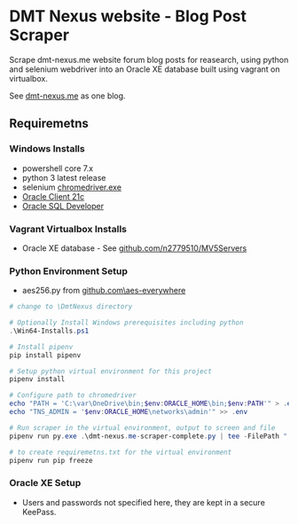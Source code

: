 # DMT Nexus website - Blog Post Scraper

Scrape dmt-nexus.me website forum blog posts for reasearch, using python and selenium webdriver into an Oracle XE database built using vagrant on virtualbox.

See [dmt-nexus.me](https://www.dmt-nexus.me/forum/default.aspx?g=topics&f=3) as one blog.

## Requiremetns

### Windows Installs

* powershell core 7.x
* python 3 latest release
* selenium  [chromedriver.exe](https://chromedriver.storage.googleapis.com/index.html)
* [Oracle Client 21c](https://www.oracle.com/database/technologies/oracle21c-windows-downloads.html)
* [Oracle SQL Developer ](https://www.oracle.com/database/sqldeveloper/)

### Vagrant Virtualbox Installs

* Oracle XE database - See [github.com/n2779510/MV5Servers](https://github.com/n2779510/MV5Servers)

### Python Environment Setup

* aes256.py from [github.com\aes-everywhere](https://github.com/mervick/aes-everywhere)

```powershell
# change to \DmtNexus directory

# Optionally Install Windows prerequisites including python
.\Win64-Installs.ps1

# Install pipenv
pip install pipenv

# Setup python virtual environment for this project
pipenv install

# Configure path to chromedriver
echo "PATH = 'C:\var\OneDrive\bin;$env:ORACLE_HOME\bin;$env:PATH'" > .env
echo "TNS_ADMIN = '$env:ORACLE_HOME\networks\admin'" >> .env

# Run scraper in the virtual environment, output to screen and file
pipenv run py.exe .\dmt-nexus.me-scraper-complete.py | tee -FilePath ".\dmt-nexus.me-scraper-complete.log"

# to create requiremetns.txt for the virtual environment
pipenv run pip freeze
```

### Oracle XE Setup

* Users and passwords not specified here, they are kept in a secure KeePass.
